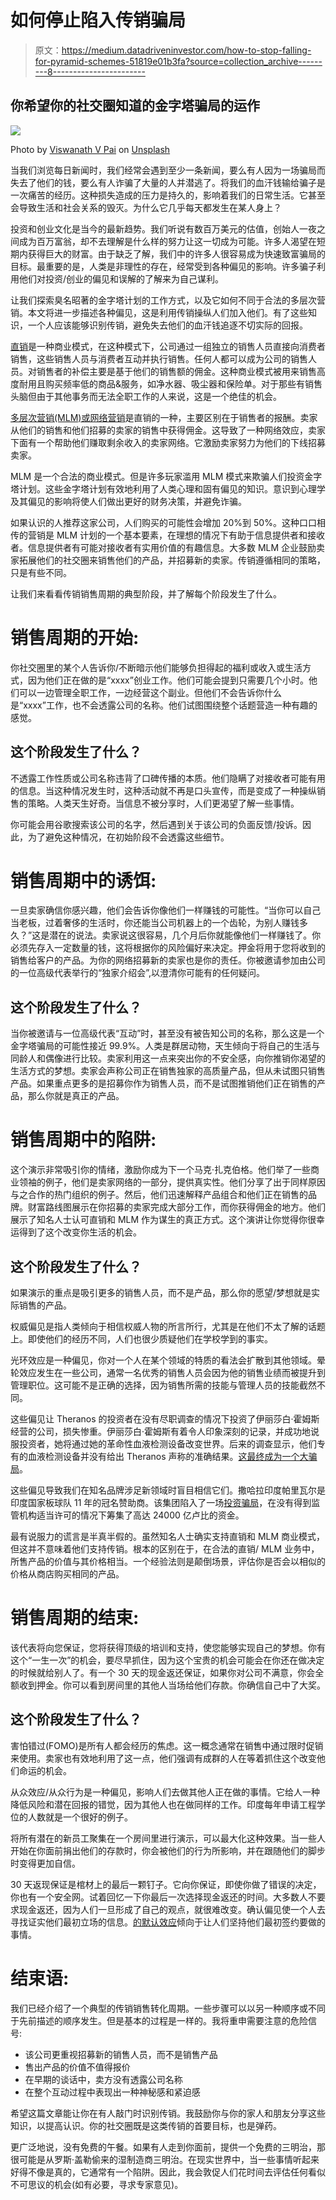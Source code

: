 # 如何停止陷入传销骗局

> 原文：<https://medium.datadriveninvestor.com/how-to-stop-falling-for-pyramid-schemes-51819e01b3fa?source=collection_archive---------8----------------------->

## 你希望你的社交圈知道的金字塔骗局的运作

![](img/3711201272fd9cfddf0f83a8428f7047.png)

Photo by [Viswanath V Pai](https://unsplash.com/@__pai_10_?utm_source=unsplash&utm_medium=referral&utm_content=creditCopyText) on [Unsplash](https://unsplash.com/s/photos/triangle?utm_source=unsplash&utm_medium=referral&utm_content=creditCopyText)

当我们浏览每日新闻时，我们经常会遇到至少一条新闻，要么有人因为一场骗局而失去了他们的钱，要么有人诈骗了大量的人并潜逃了。将我们的血汗钱输给骗子是一次痛苦的经历。这种损失造成的压力是持久的，影响着我们的日常生活。它甚至会导致生活和社会关系的毁灭。为什么它几乎每天都发生在某人身上？

投资和创业文化是当今的最新趋势。我们听说有数百万美元的估值，创始人一夜之间成为百万富翁，却不去理解是什么样的努力让这一切成为可能。许多人渴望在短期内获得巨大的财富。由于缺乏了解，我们中的许多人很容易成为快速致富骗局的目标。最重要的是，人类是非理性的存在，经常受到各种偏见的影响。许多骗子利用他们对投资/创业的偏见和误解的了解来为自己谋利。

让我们探索臭名昭著的金字塔计划的工作方式，以及它如何不同于合法的多层次营销。本文将进一步描述各种偏见，这是利用传销操纵人们加入他们。有了这些知识，一个人应该能够识别传销，避免失去他们的血汗钱追逐不切实际的回报。

[直销](https://www.entrepreneur.com/article/62058)是一种商业模式，在这种模式下，公司通过一组独立的销售人员直接向消费者销售，这些销售人员与消费者互动并执行销售。任何人都可以成为公司的销售人员。对销售者的补偿主要是基于他们的销售额的佣金。这种商业模式被用来销售高度耐用且购买频率低的商品&服务，如净水器、吸尘器和保险单。对于那些有销售头脑但由于其他事务而无法全职工作的人来说，这是一个绝佳的机会。

[多层次营销(MLM)或网络营销](https://www.entrepreneur.com/article/62058)是直销的一种，主要区别在于销售者的报酬。卖家从他们的销售和他们招募的卖家的销售中获得佣金。这导致了一种网络效应，卖家下面有一个帮助他们赚取剩余收入的卖家网络。它激励卖家努力为他们的下线招募卖家。

MLM 是一个合法的商业模式。但是许多玩家滥用 MLM 模式来欺骗人们投资金字塔计划。这些金字塔计划有效地利用了人类心理和固有偏见的知识。意识到心理学及其偏见的影响将使人们做出更好的财务决策，并避免诈骗。

如果认识的人推荐这家公司，人们购买的可能性会增加 20%到 50%。这种口口相传的营销是 MLM 计划的一个基本要素，在理想的情况下有助于信息提供者和接收者。信息提供者有可能对接收者有实用价值的有趣信息。大多数 MLM 企业鼓励卖家拓展他们的社交圈来销售他们的产品，并招募新的卖家。传销遵循相同的策略，只是有些不同。

让我们来看看传销销售周期的典型阶段，并了解每个阶段发生了什么。

# 销售周期的开始:

你社交圈里的某个人告诉你/不断暗示他们能够负担得起的福利或收入或生活方式，因为他们正在做的是“xxxx”创业工作。他们可能会提到只需要几个小时。他们可以一边管理全职工作，一边经营这个副业。但他们不会告诉你什么是“xxxx”工作，也不会透露公司的名称。他们试图围绕整个话题营造一种有趣的感觉。

## 这个阶段发生了什么？

不透露工作性质或公司名称违背了口碑传播的本质。他们隐瞒了对接收者可能有用的信息。当这种情况发生时，这种活动就不再是口头宣传，而是变成了一种操纵销售的策略。人类天生好奇。当信息不被分享时，人们更渴望了解一些事情。

你可能会用谷歌搜索该公司的名字，然后遇到关于该公司的负面反馈/投诉。因此，为了避免这种情况，在初始阶段不会透露这些细节。

# 销售周期中的诱饵:

一旦卖家确信你感兴趣，他们会告诉你像他们一样赚钱的可能性。“当你可以自己当老板，过着奢侈的生活时，你还能当公司机器上的一个齿轮，为别人赚钱多久？”这是潜在的说法。卖家说这很容易，几个月后你就能像他们一样赚钱了。你必须先存入一定数量的钱，这将根据你的风险偏好来决定。押金将用于您将收到的销售给客户的产品。为你的网络招募新的卖家也是你的责任。你被邀请参加由公司的一位高级代表举行的“独家介绍会”,以澄清你可能有的任何疑问。

## 这个阶段发生了什么？

当你被邀请与一位高级代表“互动”时，甚至没有被告知公司的名称，那么这是一个金字塔骗局的可能性接近 99.9%。人类是群居动物，天生倾向于将自己的生活与同龄人和偶像进行比较。卖家利用这一点来突出你的不安全感，向你推销你渴望的生活方式的梦想。卖家会声称公司正在销售独家的高质量产品，但从未试图只销售产品。如果重点更多的是招募你作为销售人员，而不是试图推销他们正在销售的产品，那么你就是真正的产品。

# 销售周期中的陷阱:

这个演示非常吸引你的情绪，激励你成为下一个马克·扎克伯格。他们举了一些商业领袖的例子，他们是卖家网络的一部分，提供真实性。他们分享了出于同样原因与之合作的热门组织的例子。然后，他们迅速解释产品组合和他们正在销售的品牌。财富路线图展示在你招募的卖家完成大部分工作，而你获得佣金的地方。他们展示了知名人士认可直销和 MLM 作为谋生的真正方式。这个演讲让你觉得你很幸运得到了这个改变你生活的机会。

## 这个阶段发生了什么？

如果演示的重点是吸引更多的销售人员，而不是产品，那么你的愿望/梦想就是实际销售的产品。

权威偏见是指人类倾向于相信权威人物的所言所行，尤其是在他们不太了解的话题上。即使他们的经历不同，人们也很少质疑他们在学校学到的事实。

光环效应是一种偏见，你对一个人在某个领域的特质的看法会扩散到其他领域。晕轮效应发生在一些公司，通常一名优秀的销售人员会因为他的销售业绩而被提升到管理职位。这可能不是正确的选择，因为销售所需的技能与管理人员的技能截然不同。

这些偏见让 Theranos 的投资者在没有尽职调查的情况下投资了伊丽莎白·霍姆斯经营的公司，损失惨重。伊丽莎白·霍姆斯有着令人印象深刻的记录，并成功地说服投资者，她将通过她的革命性血液检测设备改变世界。后来的调查显示，他们专有的血液检测设备并没有给出 Theranos 声称的准确结果。[这最终成为一个大骗局](https://www.investopedia.com/articles/investing/020116/theranos-fallen-unicorn.asp)。

这些偏见导致我们在知名品牌涉足新领域时盲目相信它们。撒哈拉印度帕里瓦尔是印度国家板球队 11 年的冠名赞助商。该集团陷入了一场[投资骗局](https://www.worldwidejournals.com/paripex/recent_issues_pdf/2015/May/May_2015_1430744248__59.pdf)，在没有得到监管机构适当许可的情况下筹集了高达 24000 亿卢比的资金。

最有说服力的谎言是半真半假的。虽然知名人士确实支持直销和 MLM 商业模式，但这并不意味着他们支持传销。根本的区别在于，在合法的直销/ MLM 业务中，所售产品的价值与其价格相当。一个经验法则是颠倒场景，评估你是否会以相似的价格从商店购买相同的产品。

# 销售周期的结束:

该代表将向您保证，您将获得顶级的培训和支持，使您能够实现自己的梦想。你有这个“一生一次”的机会，要尽早抓住，因为这个宝贵的机会可能会在你还在做决定的时候就给别人了。有一个 30 天的现金返还保证，如果你对公司不满意，你会全额收到押金。你可以看到房间里的其他人当场给他们存款。你确信自己中了大奖。

## 这个阶段发生了什么？

害怕错过(FOMO)是所有人都会经历的焦虑。这一概念通常在销售中通过限时促销来使用。卖家也有效地利用了这一点，他们强调有成群的人在等着抓住这个改变他们命运的机会。

从众效应/从众行为是一种偏见，影响人们去做其他人正在做的事情。它给人一种降低风险和潜在回报的错觉，因为其他人也在做同样的工作。印度每年申请工程学位的人数就是一个很好的例子。

将所有潜在的新员工聚集在一个房间里进行演示，可以最大化这种效果。当一些人开始在你面前捐出他们的存款时，你会被他们的行为所影响，并在跟随他们的脚步时变得更加自信。

30 天返现保证是棺材上的最后一颗钉子。它向你保证，即使你做了错误的决定，你也有一个安全网。试着回忆一下你最后一次选择现金返还的时间。大多数人不要求现金返还，因为人们一旦形成了自己的观点，就很难改变。确认偏见使一个人去寻找证实他们最初立场的信息。[的默认效应](https://en.wikipedia.org/wiki/List_of_cognitive_biases)倾向于让人们坚持他们最初签约要做的事情。

# 结束语:

我们已经介绍了一个典型的传销销售转化周期。一些步骤可以以另一种顺序或不同于先前描述的顺序发生。但是基本的过程是一样的。我将重申需要注意的危险信号:

*   该公司更重视招募新的销售人员，而不是销售产品
*   售出产品的价值不值得报价
*   在早期的谈话中，卖方没有透露公司名称
*   在整个互动过程中表现出一种神秘感和紧迫感

希望这篇文章能让你在有人敲门时识别传销。我鼓励你与你的家人和朋友分享这些知识，以提高认识。你的社交圈既是这类传销的首要目标，也是弹药。

更广泛地说，没有免费的午餐。如果有人走到你面前，提供一个免费的三明治，那很可能是从罗斯·盖勒偷来的湿制造商三明治。在现实世界中，当一些事情听起来好得不像是真的，它通常有一个陷阱。因此，我会敦促人们花时间去评估任何看似不可思议的机会(如有必要，寻求专家意见)。